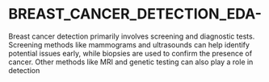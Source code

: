 # BREAST_CANCER_DETECTION_EDA-
Breast cancer detection primarily involves screening and diagnostic tests. Screening methods like mammograms and ultrasounds can help identify potential issues early, while biopsies are used to confirm the presence of cancer. Other methods like MRI and genetic testing can also play a role in detection
